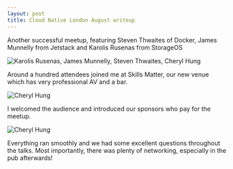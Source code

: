```yaml
---
layout: post
title: Cloud Native London August writeup
---
```


Another successful meetup, featuring Steven Thwaites of Docker, James Munnelly from Jetstack and Karolis Rusenas from StorageOS

![Karolis Rusenas, James Munnelly, Steven Thwaites, Cheryl Hung]({{site.baseurl}}/images/CloudNativeLondonAugust.jpg)

Around a hundred attendees joined me at Skills Matter, our new venue which has very professional AV and a bar.

![Cheryl Hung]({{site.baseurl}}/images/CNL-Aug.jpg)

I welcomed the audience and introduced our sponsors who pay for the meetup.

![Cheryl Hung]({{site.baseurl}}/images/CNL-Aug-1.jpg)

Everything ran smoothly and we had some excellent questions throughout the talks. Most importantly, there was plenty of networking, especially in the pub afterwards!
